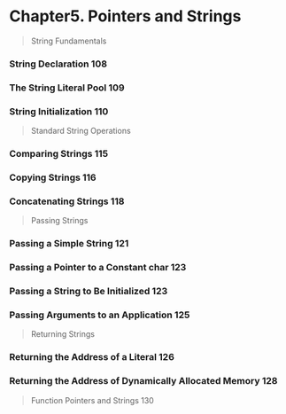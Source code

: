 # Chapter5. Pointers and Strings 

> String Fundamentals 

### String Declaration 108
### The String Literal Pool 109
### String Initialization 110

> Standard String Operations 

### Comparing Strings 115
### Copying Strings 116
### Concatenating Strings 118

> Passing Strings 
### Passing a Simple String 121
### Passing a Pointer to a Constant char 123
### Passing a String to Be Initialized 123
### Passing Arguments to an Application 125

> Returning Strings
### Returning the Address of a Literal 126
### Returning the Address of Dynamically Allocated Memory 128

> Function Pointers and Strings 130
